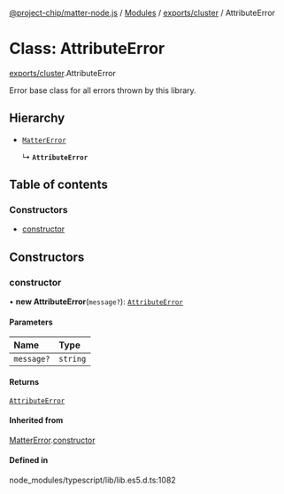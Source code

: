 [@project-chip/matter-node.js](../README.md) / [Modules](../modules.md) / [exports/cluster](../modules/exports_cluster.md) / AttributeError

# Class: AttributeError

[exports/cluster](../modules/exports_cluster.md).AttributeError

Error base class for all errors thrown by this library.

## Hierarchy

- [`MatterError`](exports_common.MatterError.md)

  ↳ **`AttributeError`**

## Table of contents

### Constructors

- [constructor](exports_cluster.AttributeError.md#constructor)

## Constructors

### constructor

• **new AttributeError**(`message?`): [`AttributeError`](exports_cluster.AttributeError.md)

#### Parameters

| Name | Type |
| :------ | :------ |
| `message?` | `string` |

#### Returns

[`AttributeError`](exports_cluster.AttributeError.md)

#### Inherited from

[MatterError](exports_common.MatterError.md).[constructor](exports_common.MatterError.md#constructor)

#### Defined in

node_modules/typescript/lib/lib.es5.d.ts:1082

